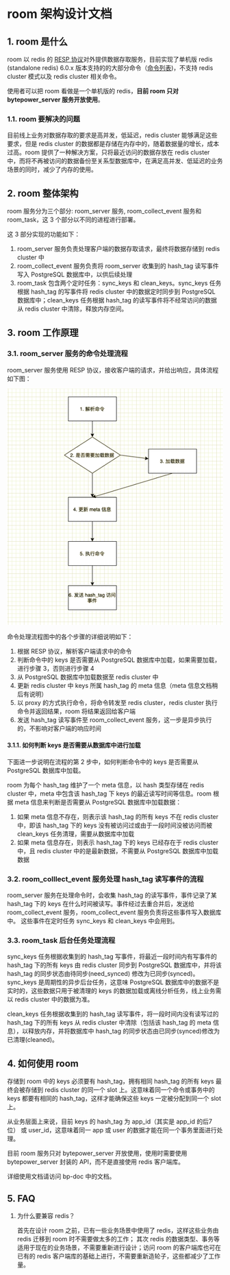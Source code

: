 # room 架构设计文档

## 1. room 是什么

room 以 redis 的 [RESP 协议](https://redis.io/topics/protocol)对外提供数据存取服务，目前实现了单机版 redis (standalone redis) 6.0.x 版本支持的的大部分命令（[命令列表](commands.md))，不支持 redis cluster 模式以及 redis cluster 相关命令。

使用者可以把 room 看做是一个单机版的 redis，**目前 room 只对 bytepower_server 服务开放使用**。

### 1.1. room 要解决的问题

目前线上业务对数据存取的要求是高并发，低延迟，redis cluster 能够满足这些要求，但是 redis cluster 的数据都是存储在内存中的，随着数据量的增长，成本过高。room 提供了一种解决方案，只将最近访问的数据存放在 redis cluster 中，而将不再被访问的数据备份至关系型数据库中，在满足高并发、低延迟的业务场景的同时，减少了内存的使用。

## 2. room 整体架构

room 服务分为三个部分: room_server 服务, room_collect_event 服务和 room_task，这 3 个部分以不同的进程进行部署。

这 3 部分实现的功能如下：

1. room_server 服务负责处理客户端的数据存取请求，最终将数据存储到 redis cluster 中
2. room_collect_event 服务负责将 room_server 收集到的 hash_tag 读写事件写入 PostgreSQL 数据库中，以供后续处理
3. room_task 包含两个定时任务：sync_keys 和 clean_keys。sync_keys 任务根据 hash_tag 的写事件将 redis cluster 中的数据定时同步到 PostgreSQL 数据库中；clean_keys 任务根据 hash_tag 的读写事件将不经常访问的数据从 redis cluster 中清除，释放内存空间。

## 3. room 工作原理

### 3.1. room_server 服务的命令处理流程

room_server 服务使用 RESP 协议，接收客户端的请求，并给出响应，具体流程如下图：

![命令处理流程](command_process.png)

命令处理流程图中的各个步骤的详细说明如下：

1. 根据 RESP 协议，解析客户端请求中的命令
2. 判断命令中的 keys 是否需要从 PostgreSQL 数据库中加载，如果需要加载，进行步骤 3，否则进行步骤 4
3. 从 PostgreSQL 数据库中加载数据至 redis cluster 中
4. 更新 redis cluster 中 keys 所属 hash_tag 的 meta 信息（meta 信息文档稍后有说明）
5. 以 proxy 的方式执行命令，将命令转发至 redis cluster，redis cluster 执行命令并返回结果，room 将结果返回给客户端
6. 发送 hash_tag 读写事件至 room_collect_event 服务，这一步是异步执行的，不影响对客户端的响应时间

#### 3.1.1. 如何判断 keys 是否需要从数据库中进行加载

下面进一步说明在流程的第 2 步中，如何判断命令中的 keys 是否需要从 PostgreSQL 数据库中加载。

room 为每个 hash_tag 维护了一个 meta 信息，以 hash 类型存储在 redis cluster 中，meta 中包含该 hash_tag 下 keys 的最近读写时间等信息。room 根据 meta 信息来判断是否需要从 PostgreSQL 数据库中加载数据：

1. 如果 meta 信息不存在，则表示该 hash_tag 的所有 keys 不在 redis cluster 中，即该 hash_tag 下的 keys 没有被访问过或由于一段时间没被访问而被 clean_keys 任务清理，需要从数据库中加载
2. 如果 meta 信息存在，则表示 hash_tag 下的 keys 已经存在于 redis cluster 中，且 redis cluster 中的是最新数据，不需要从 PostgreSQL 数据库中加载数据

### 3.2. room_colllect_event 服务处理 hash_tag 读写事件的流程

room_server 服务在处理命令时，会收集 hash_tag 的读写事件，事件记录了某 hash_tag 下的 keys 在什么时间被读写。事件经过去重合并后，发送给 room_collect_event 服务，room_collect_event 服务负责将这些事件写入数据库中。
这些事件在定时任务 sync_keys 和 clean_keys 中会用到。

### 3.3. room_task 后台任务处理流程

sync_keys 任务根据收集到的 hash_tag 写事件，将最近一段时间内有写事件的 hash_tag 下的所有 keys 由 redis cluster 同步到 PostgreSQL 数据库中，并将该 hash_tag 的同步状态由待同步(need_synced) 修改为已同步(synced)。
sync_keys 是周期性的异步后台任务，这意味 PostgreSQL 数据库中的数据不是实时的，这些数据只用于被清理的 keys 的数据加载或离线分析任务，线上业务需以 redis cluster 中的数据为准。

clean_keys 任务根据收集到的 hash_tag 读写事件，将一段时间内没有读写过的 hash_tag 下的所有 keys 从 redis cluster 中清除（包括该 hash_tag 的 meta 信息），以释放内存，并将数据库中 hash_tag 的同步状态由已同步(synced)修改为已清理(cleaned)。

## 4. 如何使用 room

存储到 room 中的 keys 必须要有 hash_tag，拥有相同 hash_tag 的所有 keys 最终会被存储到 redis cluster 的同一个 slot 上。这意味着同一个命令或事务中的 keys 都要有相同的 hash_tag，这样才能确保这些 keys 一定被分配到同一个 slot 上。

从业务层面上来说，目前 keys 的 hash_tag 为 app_id（其实是 app_id 的后7位） 或 user_id，这意味着同一 app 或 user 的数据才能在同一个事务里面进行处理。

目前 room 服务只对 bytepower_server 开放使用，使用时需要使用 bytepower_server 封装的 API，而不是直接使用 redis 客户端库。

详细使用文档请访问 bp-doc 中的文档。

## 5. FAQ

1. 为什么要兼容 redis？

   首先在设计 room 之前，已有一些业务场景中使用了 redis，这样这些业务由 redis 迁移到 room 时不需要做太多的工作；
   其次 redis 的数据类型、事务等适用于现在的业务场景，不需要重新进行设计；访问 room 的客户端库也可在已有的 redis 客户端库的基础上进行，不需要重新造轮子，这些都减少了工作量。
